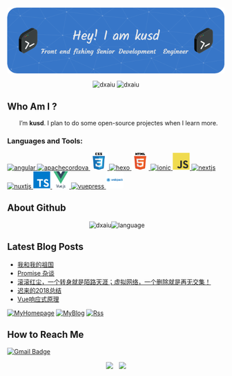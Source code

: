 <p align="center"><img src="./header.png"></p>
<p align="center"> <img src="https://komarev.com/ghpvc/?username=dxaiu&label=Profile%20views&color=0e75b6&style=flat" alt="dxaiu" /> <img src="https://visitor-badge.glitch.me/badge?page_id=dxaiu.profile" alt="dxaiu" /></p>

## Who Am I ?
&emsp;&emsp;I’m  **kusd**.  I plan to do some open-source projectes when I learn more.

<h3 align="left">Languages and Tools:</h3>
<p align="left"> <a href="https://angular.io" target="_blank" rel="noreferrer"> <img src="https://angular.io/assets/images/logos/angular/angular.svg" alt="angular" width="40" height="40"/> </a> <a href="https://cordova.apache.org/" target="_blank" rel="noreferrer"> <img src="https://www.vectorlogo.zone/logos/apache_cordova/apache_cordova-icon.svg" alt="apachecordova" width="40" height="40"/> </a> <a href="https://www.w3schools.com/css/" target="_blank" rel="noreferrer"> <img src="https://raw.githubusercontent.com/devicons/devicon/master/icons/css3/css3-original-wordmark.svg" alt="css3" width="40" height="40"/> </a> <a href="hexo.io/" target="_blank" rel="noreferrer"> <img src="https://www.vectorlogo.zone/logos/hexoio/hexoio-icon.svg" alt="hexo" width="40" height="40"/> </a> <a href="https://www.w3.org/html/" target="_blank" rel="noreferrer"> <img src="https://raw.githubusercontent.com/devicons/devicon/master/icons/html5/html5-original-wordmark.svg" alt="html5" width="40" height="40"/> </a> <a href="https://ionicframework.com" target="_blank" rel="noreferrer"> <img src="https://upload.wikimedia.org/wikipedia/commons/d/d1/Ionic_Logo.svg" alt="ionic" width="40" height="40"/> </a> <a href="https://developer.mozilla.org/en-US/docs/Web/JavaScript" target="_blank" rel="noreferrer"> <img src="https://raw.githubusercontent.com/devicons/devicon/master/icons/javascript/javascript-original.svg" alt="javascript" width="40" height="40"/> </a> <a href="https://nextjs.org/" target="_blank" rel="noreferrer"> <img src="https://cdn.worldvectorlogo.com/logos/nextjs-2.svg" alt="nextjs" width="40" height="40"/> </a> <a href="https://nuxtjs.org/" target="_blank" rel="noreferrer"> <img src="https://www.vectorlogo.zone/logos/nuxtjs/nuxtjs-icon.svg" alt="nuxtjs" width="40" height="40"/> </a> <a href="https://www.typescriptlang.org/" target="_blank" rel="noreferrer"> <img src="https://raw.githubusercontent.com/devicons/devicon/master/icons/typescript/typescript-original.svg" alt="typescript" width="40" height="40"/> </a> <a href="https://vuejs.org/" target="_blank" rel="noreferrer"> <img src="https://raw.githubusercontent.com/devicons/devicon/master/icons/vuejs/vuejs-original-wordmark.svg" alt="vuejs" width="40" height="40"/> </a> <a href="https://vuepress.vuejs.org/" target="_blank" rel="noreferrer"> <img src="https://raw.githubusercontent.com/AliasIO/wappalyzer/master/src/drivers/webextension/images/icons/VuePress.svg" alt="vuepress" width="40" height="40"/> </a> <a href="https://webpack.js.org" target="_blank" rel="noreferrer"> <img src="https://raw.githubusercontent.com/devicons/devicon/d00d0969292a6569d45b06d3f350f463a0107b0d/icons/webpack/webpack-original-wordmark.svg" alt="webpack" width="40" height="40"/> </a> </p>

## About Github
<p align="center">&nbsp;<img align="center" height="150px" src="https://github-readme-stats.vercel.app/api?username=dxaiu&show_icons=true&locale=en&theme=radical" alt="dxaiu" /><img align="center" height="150px" src="https://github-readme-stats.vercel.app/api/top-langs/?username=dxaiu&layout=compact&theme=dracula" alt="language" /></p>


## Latest Blog Posts
<!-- BLOG-POST-LIST:START -->
- [我和我的祖国](https://www.dxain.ml/zh-cn/myself-china.html)
- [Promise 杂谈](https://www.dxain.ml/zh-cn/talk-promise.html)
- [滚滚红尘，一个转身就是陌路天涯；虚拟网络，一个删除就是再无交集！](https://www.dxain.ml/zh-cn/vr-net.html)
- [迟来的2018总结](https://www.dxain.ml/zh-cn/sum-of-2018.html)
- [Vue响应式原理](https://www.dxain.ml/zh-cn/vue-response-principle.html)
<!-- BLOG-POST-LIST:END -->
[![MyHomepage](	https://img.shields.io/badge/Homepage-000000?style=for-the-badge&logo=About.me&logoColor=white)](https://dxain.ml)
[![MyBlog](	https://img.shields.io/badge/Blog-0E83CD?style=for-the-badge&logo=Hexo&logoColor=white)](https://dxain.ml)
[![Rss](https://img.shields.io/badge/rss-F88900?style=for-the-badge&logo=rss&logoColor=white)](https://dxain.ml/atom.xml)

## How to Reach Me
[![Gmail Badge](https://img.shields.io/badge/Gmail-D14836?style=for-the-badge&logo=gmail&logoColor=white=mailto:dx0181@163.com)](mailto:dx0181@163.com)

<p align="center"><img align="center" src="https://img.shields.io/badge/Made%20with-Markdown-1f425f.svg" />&emsp;<img align="center" src="https://img.shields.io/badge/Ask%20me-anything-1abc9c.svg" /></p>
